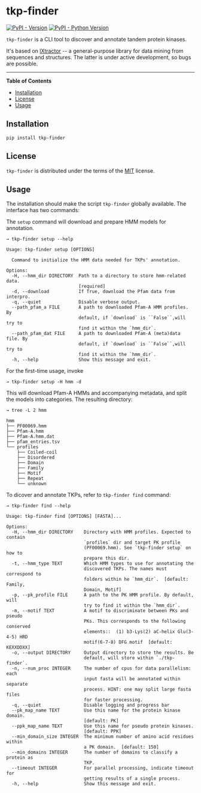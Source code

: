 # tkp-finder

[![PyPI - Version](https://img.shields.io/pypi/v/tkp-finder.svg)](https://pypi.org/project/tkp-finder)
[![PyPI - Python Version](https://img.shields.io/pypi/pyversions/tkp-finder.svg)](https://pypi.org/project/tkp-finder)

`tkp-finder` is a CLI tool to discover and annotate tandem protein kinases.

It's based on [lXtractor]() -- a general-purpose library for data mining from sequences and structures.
The latter is under active development, so bugs are possible.

-----

**Table of Contents**

- [Installation](#installation)
- [License](#license)
- [Usage](#usage)

## Installation

```console
pip install tkp-finder
```

## License

`tkp-finder` is distributed under the terms of the [MIT](https://spdx.org/licenses/MIT.html) license.

## Usage

The installation should make the script `tkp-finder` globally available.
The interface has two commands:

The `setup` command will download and prepare HMM models for annotation.

```
→ tkp-finder setup --help

Usage: tkp-finder setup [OPTIONS]

  Command to initialize the HMM data needed for TKPs' annotation.

Options:
  -H, --hmm_dir DIRECTORY  Path to a directory to store hmm-related data.
                           [required]
  -d, --download           If True, download the Pfam data from interpro.
  -q, --quiet              Disable verbose output.
  --path_pfam_a FILE       A path to downloaded Pfam-A HMM profiles. By
                           default, if `download` is ``False``,will try to
                           find it within the `hmm_dir`.
  --path_pfam_dat FILE     A path to downloaded Pfam-A (meta)data file. By
                           default, if `download` is ``False``,will try to
                           find it within the `hmm_dir`.
  -h, --help               Show this message and exit.
```

For the first-time usage, invoke

```
→ tkp-finder setup -H hmm -d
```

This will download Pfam-A HMMs and accompanying metadata, and split the models into categories.
The resulting directory:

```
→ tree -L 2 hmm

hmm
├── PF00069.hmm
├── Pfam-A.hmm
├── Pfam-A.hmm.dat
├── pfam_entries.tsv
└── profiles
    ├── Coiled-coil
    ├── Disordered
    ├── Domain
    ├── Family
    ├── Motif
    ├── Repeat
    └── unknown
```

To dicover and annotate TKPs, refer to `tkp-finder find` command:

```
→ tkp-finder find --help

Usage: tkp-finder find [OPTIONS] [FASTA]...

Options:
  -H, --hmm_dir DIRECTORY    Directory with HMM profiles. Expected to contain
                             `profiles` dir and target PK profile
                             (PF00069.hmm). See `tkp-finder setup` on how to
                             prepare this dir.
  -t, --hmm_type TEXT        Which HMM types to use for annotating the
                             discovered TKPs. The names must correspond to
                             folders within he `hmm_dir`.  [default: Family,
                             Domain, Motif]
  -p, --pk_profile FILE      A path to the PK HMM profile. By default, will
                             try to find it within the `hmm_dir`.
  -m, --motif TEXT           A motif to discriminate between PKs and pseudo
                             PKs. This corresponds to the following conserved
                             elements::  (1) b3-Lys(2) aC-helix Glu(3-4-5) HRD
                             motif(6-7-8) DFG motif  [default: KEXXDDXX]
  -o, --output DIRECTORY     Output directory to store the results. Be
                             default, will store within `./tkp-finder`.
  -n, --num_proc INTEGER     The number of cpus for data parallelism: each
                             input fasta will be annotated within separate
                             process. HINT: one may split large fasta files
                             for faster processing.
  -q, --quiet                Disable logging and progress bar
  --pk_map_name TEXT         Use this name for the protein kinase domain.
                             [default: PK]
  --ppk_map_name TEXT        Use this name for pseudo protein kinases.
                             [default: PPK]
  --min_domain_size INTEGER  The minimum number of amino acid residues within
                             a PK domain.  [default: 150]
  --min_domains INTEGER      The number of domains to classify a protein as
                             TKP.
  --timeout INTEGER          For parallel processing, indicate timeout for
                             getting results of a single process.
  -h, --help                 Show this message and exit.
```
